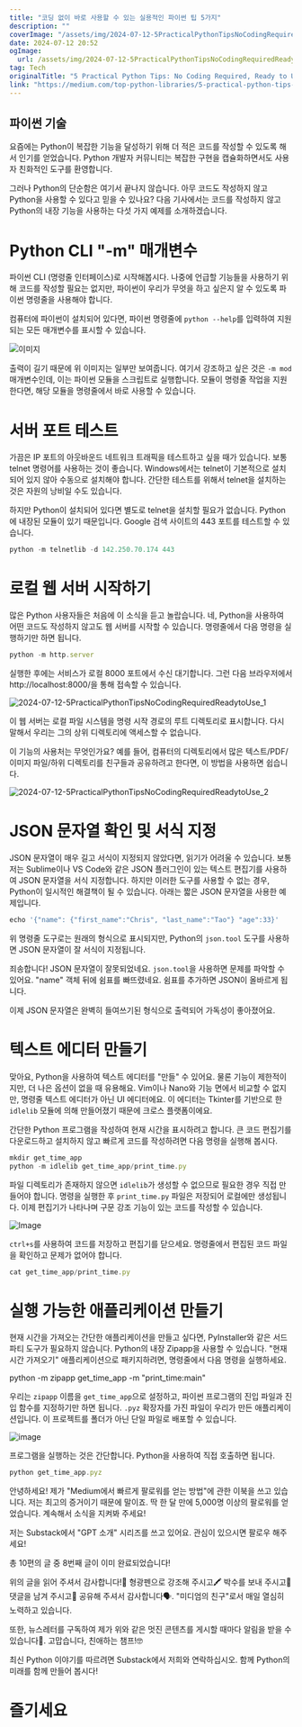```yaml
---
title: "코딩 없이 바로 사용할 수 있는 실용적인 파이썬 팁 5가지"
description: ""
coverImage: "/assets/img/2024-07-12-5PracticalPythonTipsNoCodingRequiredReadytoUse_0.png"
date: 2024-07-12 20:52
ogImage: 
  url: /assets/img/2024-07-12-5PracticalPythonTipsNoCodingRequiredReadytoUse_0.png
tag: Tech
originalTitle: "5 Practical Python Tips: No Coding Required, Ready to Use!"
link: "https://medium.com/top-python-libraries/5-practical-python-tips-no-coding-required-ready-to-use-b433e8e9e407"
---
```



## 파이썬 기술

요즘에는 Python이 복잡한 기능을 달성하기 위해 더 적은 코드를 작성할 수 있도록 해서 인기를 얻었습니다. Python 개발자 커뮤니티는 복잡한 구현을 캡슐화하면서도 사용자 친화적인 도구를 환영합니다.

그러나 Python의 단순함은 여기서 끝나지 않습니다. 아무 코드도 작성하지 않고 Python을 사용할 수 있다고 믿을 수 있나요? 다음 기사에서는 코드를 작성하지 않고 Python의 내장 기능을 사용하는 다섯 가지 예제를 소개하겠습니다.

# Python CLI "-m" 매개변수

<div class="content-ad"></div>

파이썬 CLI (명령줄 인터페이스)로 시작해봅시다. 나중에 언급할 기능들을 사용하기 위해 코드를 작성할 필요는 없지만, 파이썬이 우리가 무엇을 하고 싶은지 알 수 있도록 파이썬 명령줄을 사용해야 합니다.

컴퓨터에 파이썬이 설치되어 있다면, 파이썬 명령줄에 `python --help`를 입력하여 지원되는 모든 매개변수를 표시할 수 있습니다.

![이미지](/assets/img/2024-07-12-5PracticalPythonTipsNoCodingRequiredReadytoUse_0.png)

출력이 길기 때문에 위 이미지는 일부만 보여줍니다. 여기서 강조하고 싶은 것은 `-m mod` 매개변수인데, 이는 파이썬 모듈을 스크립트로 실행합니다. 모듈이 명령줄 작업을 지원한다면, 해당 모듈을 명령줄에서 바로 사용할 수 있습니다.

<div class="content-ad"></div>

# 서버 포트 테스트

가끔은 IP 포트의 아웃바운드 네트워크 트래픽을 테스트하고 싶을 때가 있습니다. 보통 telnet 명령어를 사용하는 것이 좋습니다. Windows에서는 telnet이 기본적으로 설치되어 있지 않아 수동으로 설치해야 합니다. 간단한 테스트를 위해서 telnet을 설치하는 것은 자원의 낭비일 수도 있습니다.

하지만 Python이 설치되어 있다면 별도로 telnet을 설치할 필요가 없습니다. Python에 내장된 모듈이 있기 때문입니다. Google 검색 사이트의 443 포트를 테스트할 수 있습니다.

```js
python -m telnetlib -d 142.250.70.174 443
```

<div class="content-ad"></div>

# 로컬 웹 서버 시작하기

많은 Python 사용자들은 처음에 이 소식을 듣고 놀랍습니다. 네, Python을 사용하여 어떤 코드도 작성하지 않고도 웹 서버를 시작할 수 있습니다. 명령줄에서 다음 명령을 실행하기만 하면 됩니다.

```js
python -m http.server
```

실행한 후에는 서비스가 로컬 8000 포트에서 수신 대기합니다. 그런 다음 브라우저에서 http://localhost:8000/을 통해 접속할 수 있습니다.

<div class="content-ad"></div>


![2024-07-12-5PracticalPythonTipsNoCodingRequiredReadytoUse_1](/assets/img/2024-07-12-5PracticalPythonTipsNoCodingRequiredReadytoUse_1.png)

이 웹 서버는 로컬 파일 시스템을 명령 시작 경로의 루트 디렉토리로 표시합니다. 다시 말해서 우리는 그의 상위 디렉토리에 액세스할 수 없습니다.

이 기능의 사용처는 무엇인가요? 예를 들어, 컴퓨터의 디렉토리에서 많은 텍스트/PDF/이미지 파일/하위 디렉토리를 친구들과 공유하려고 한다면, 이 방법을 사용하면 쉽습니다.

![2024-07-12-5PracticalPythonTipsNoCodingRequiredReadytoUse_2](/assets/img/2024-07-12-5PracticalPythonTipsNoCodingRequiredReadytoUse_2.png)


<div class="content-ad"></div>

# JSON 문자열 확인 및 서식 지정

JSON 문자열이 매우 길고 서식이 지정되지 않았다면, 읽기가 어려울 수 있습니다. 보통 저는 Sublime이나 VS Code와 같은 JSON 플러그인이 있는 텍스트 편집기를 사용하여 JSON 문자열을 서식 지정합니다. 하지만 이러한 도구를 사용할 수 없는 경우, Python이 일시적인 해결책이 될 수 있습니다. 아래는 짧은 JSON 문자열을 사용한 예제입니다.

```js
echo '{"name": {"first_name":"Chris", "last_name":"Tao"} "age":33}'
```

위 명령줄 도구로는 원래의 형식으로 표시되지만, Python의 `json.tool` 도구를 사용하면 JSON 문자열이 잘 서식이 지정됩니다.

<div class="content-ad"></div>

죄송합니다! JSON 문자열이 잘못되었네요. `json.tool`을 사용하면 문제를 파악할 수 있어요. "name" 객체 뒤에 쉼표를 빠뜨렸네요. 쉼표를 추가하면 JSON이 올바르게 됩니다.

이제 JSON 문자열은 완벽히 들여쓰기된 형식으로 출력되어 가독성이 좋아졌어요.

# 텍스트 에디터 만들기

맞아요, Python을 사용하여 텍스트 에디터를 "만들" 수 있어요. 물론 기능이 제한적이지만, 더 나은 옵션이 없을 때 유용해요. Vim이나 Nano와 기능 면에서 비교할 수 없지만, 명령줄 텍스트 에디터가 아닌 UI 에디터에요. 이 에디터는 Tkinter를 기반으로 한 `idlelib` 모듈에 의해 만들어졌기 때문에 크로스 플랫폼이에요.

<div class="content-ad"></div>

간단한 Python 프로그램을 작성하여 현재 시간을 표시하려고 합니다. 큰 코드 편집기를 다운로드하고 설치하지 않고 빠르게 코드를 작성하려면 다음 명령을 실행해 봅시다.

```js
mkdir get_time_app
python -m idlelib get_time_app/print_time.py
```

파일 디렉토리가 존재하지 않으면 `idlelib`가 생성할 수 없으므로 필요한 경우 직접 만들어야 합니다. 명령을 실행한 후 `print_time.py` 파일은 저장되어 로컬에만 생성됩니다. 이제 편집기가 나타나며 구문 강조 기능이 있는 코드를 작성할 수 있습니다.

![Image](/assets/img/2024-07-12-5PracticalPythonTipsNoCodingRequiredReadytoUse_3.png)

<div class="content-ad"></div>


`ctrl+s`를 사용하여 코드를 저장하고 편집기를 닫으세요. 명령줄에서 편집된 코드 파일을 확인하고 문제가 없어야 합니다.

```js
cat get_time_app/print_time.py
```

# 실행 가능한 애플리케이션 만들기

현재 시간을 가져오는 간단한 애플리케이션을 만들고 싶다면, PyInstaller와 같은 서드파티 도구가 필요하지 않습니다. Python의 내장 Zipapp을 사용할 수 있습니다. "현재 시간 가져오기" 애플리케이션으로 패키지하려면, 명령줄에서 다음 명령을 실행하세요.


<div class="content-ad"></div>


python -m zipapp get_time_app -m "print_time:main"


우리는 `zipapp` 이름을 `get_time_app`으로 설정하고, 파이썬 프로그램의 진입 파일과 진입 함수를 지정하기만 하면 됩니다. `.pyz` 확장자를 가진 파일이 우리가 만든 애플리케이션입니다. 이 프로젝트를 폴더가 아닌 단일 파일로 배포할 수 있습니다.

![image](/assets/img/2024-07-12-5PracticalPythonTipsNoCodingRequiredReadytoUse_4.png)

프로그램을 실행하는 것은 간단합니다. Python을 사용하여 직접 호출하면 됩니다.


<div class="content-ad"></div>

```js
python get_time_app.pyz
```

안녕하세요! 제가 "Medium에서 빠르게 팔로워를 얻는 방법"에 관한 이북을 쓰고 있습니다. 저는 최고의 증거이기 때문에 말이죠. 딱 한 달 만에 5,000명 이상의 팔로워를 얻었습니다. 계속해서 소식을 지켜봐 주세요!

저는 Substack에서 "GPT 소개" 시리즈를 쓰고 있어요. 관심이 있으시면 팔로우 해주세요!

총 10편의 글 중 8번째 글이 이미 완료되었습니다!

<div class="content-ad"></div>

위의 글을 읽어 주셔서 감사합니다!📖 형광펜으로 강조해 주시고🖍️ 박수를 보내 주시고👏 댓글을 남겨 주시고💬 공유해 주셔서 감사합니다🗣️. "미디엄의 친구"로서 매일 열심히 노력하고 있습니다.

또한, 뉴스레터를 구독하여 제가 위와 같은 멋진 콘텐츠를 게시할 때마다 알림을 받을 수 있습니다📰. 고맙습니다, 친애하는 챔프!🤓

최신 Python 이야기를 따르려면 Substack에서 저희와 연락하십시오. 함께 Python의 미래를 함께 만들어 봅시다!

# 즐기세요